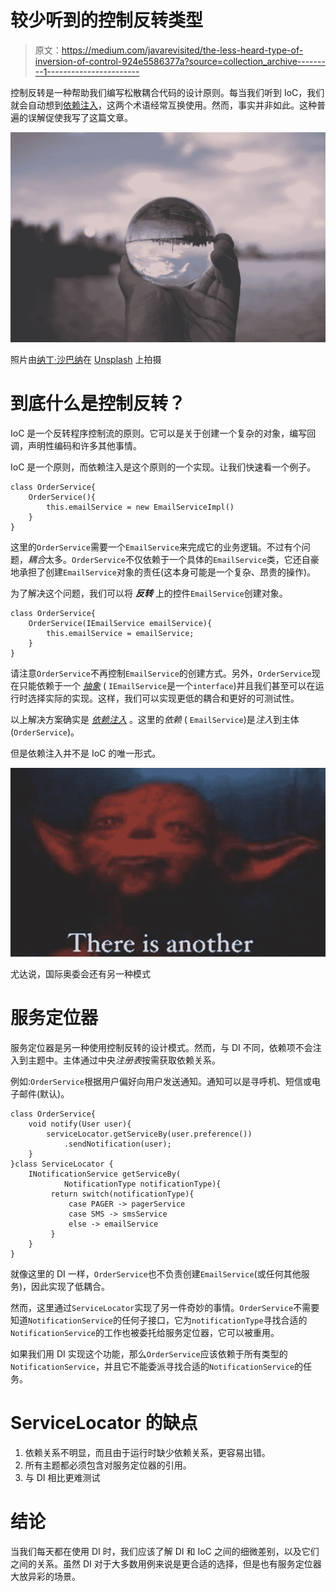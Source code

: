 # 较少听到的控制反转类型

> 原文：<https://medium.com/javarevisited/the-less-heard-type-of-inversion-of-control-924e5586377a?source=collection_archive---------1----------------------->

控制反转是一种帮助我们编写松散耦合代码的设计原则。每当我们听到 IoC，我们就会自动想到[依赖注入](https://javarevisited.blogspot.com/2015/06/difference-between-dependency-injection.html)，这两个术语经常互换使用。然而，事实并非如此。这种普遍的误解促使我写了这篇文章。

[![](img/19693259d20702579e9b97a198367f40.png)](https://javarevisited.blogspot.com/2012/12/inversion-of-control-dependency-injection-design-pattern-spring-example-tutorial.html)

照片由[纳丁·沙巴纳](https://unsplash.com/@nadineshaabana?utm_source=medium&utm_medium=referral)在 [Unsplash](https://unsplash.com?utm_source=medium&utm_medium=referral) 上拍摄

# 到底什么是控制反转？

IoC 是一个反转程序控制流的原则。它可以是关于创建一个复杂的对象，编写回调，声明性编码和许多其他事情。

IoC 是一个原则，而依赖注入是这个原则的一个实现。让我们快速看一个例子。

```
class OrderService{
    OrderService(){
        this.emailService = new EmailServiceImpl()
    }
}
```

这里的`OrderService`需要一个`EmailService`来完成它的业务逻辑。不过有个问题，*耦合*太多。`OrderService`不仅依赖于一个具体的`EmailService`类，它还自豪地承担了创建`EmailService`对象的责任(这本身可能是一个复杂、昂贵的操作)。

为了解决这个问题，我们可以将 ***反转*** 上的控件`EmailService`创建对象。

```
class OrderService{
    OrderService(IEmailService emailService){
        this.emailService = emailService;
    }
}
```

请注意`OrderService`不再控制`EmailService`的创建方式。另外，`OrderService`现在只能依赖于一个 [*抽象*](https://javarevisited.blogspot.com/2010/10/abstraction-in-java.html) ( `IEmailService`是一个`interface`)并且我们甚至可以在运行时选择实际的实现。这样，我们可以实现更低的耦合和更好的可测试性。

以上解决方案确实是 [*依赖注入*](https://www.java67.com/2012/09/top-10-java-design-pattern-interview-question-answer.html) 。这里的*依赖* ( `EmailService`)是*注入*到主体(`OrderService`)。

但是依赖注入并不是 IoC 的唯一形式。

[![](img/18c2eb1dd6d5c6bd2868d0ac27e02279.png)](https://www.java67.com/2022/01/top-5-courses-to-learn-design-patterns.html)

尤达说，国际奥委会还有另一种模式

# 服务定位器

服务定位器是另一种使用控制反转的设计模式。然而，与 DI 不同，依赖项不会注入到主题中。主体通过中央*注册表*按需获取依赖关系。

例如:`OrderService`根据用户偏好向用户发送通知。通知可以是寻呼机、短信或电子邮件(默认)。

```
class OrderService{
    void notify(User user){
        serviceLocator.getServiceBy(user.preference())
            .sendNotification(user);
    }
}class ServiceLocator {
    INotificationService getServiceBy(
            NotificationType notificationType){
         return switch(notificationType){
             case PAGER -> pagerService
             case SMS -> smsService
             else -> emailService
         }
    }
}
```

就像这里的 DI 一样，`OrderService`也不负责创建`EmailService`(或任何其他服务)，因此实现了低耦合。

然而，这里通过`ServiceLocator`实现了另一件奇妙的事情。`OrderService`不需要知道`NotificationService`的任何子接口，它为`notificationType`寻找合适的`NotificationService`的工作也被委托给服务定位器，它可以被重用。

如果我们用 DI 实现这个功能，那么`OrderService`应该依赖于所有类型的`NotificationService`，并且它不能委派寻找合适的`NotificationService`的任务。

# ServiceLocator 的缺点

1.  依赖关系不明显，而且由于运行时缺少依赖关系，更容易出错。
2.  所有主题都必须包含对服务定位器的引用。
3.  与 DI 相比更难测试

# 结论

当我们每天都在使用 DI 时，我们应该了解 DI 和 IoC 之间的细微差别，以及它们之间的关系。虽然 DI 对于大多数用例来说是更合适的选择，但是也有服务定位器大放异彩的场景。